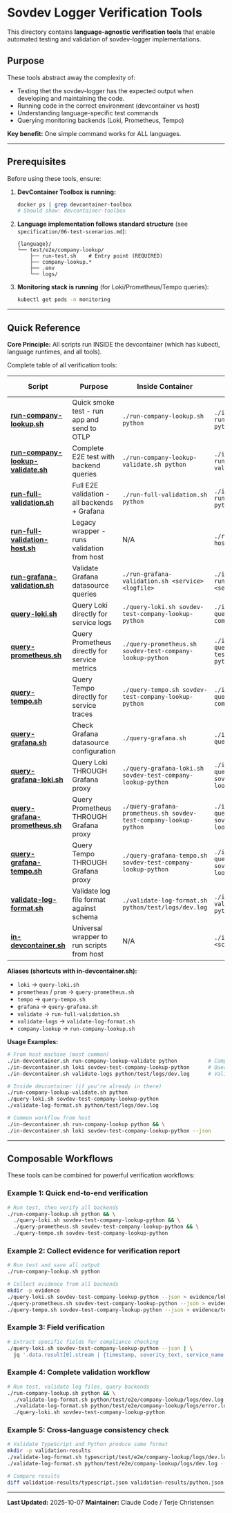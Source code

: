 # Sovdev Logger Verification Tools

This directory contains **language-agnostic verification tools** that enable automated testing and validation of sovdev-logger implementations.

## Purpose

These tools abstract away the complexity of:
- Testing thet the sovdev-logger has the expected output when developing and maintaining the code.
- Running code in the correct environment (devcontainer vs host)
- Understanding language-specific test commands
- Querying monitoring backends (Loki, Prometheus, Tempo)

**Key benefit:** One simple command works for ALL languages.

---

## Prerequisites

Before using these tools, ensure:

1. **DevContainer Toolbox is running:**
   ```bash
   docker ps | grep devcontainer-toolbox
   # Should show: devcontainer-toolbox
   ```

2. **Language implementation follows standard structure** (see `specification/06-test-scenarios.md`):
   ```
   {language}/
   └── test/e2e/company-lookup/
       ├── run-test.sh    # Entry point (REQUIRED)
       ├── company-lookup.*
       ├── .env
       └── logs/
   ```

3. **Monitoring stack is running** (for Loki/Prometheus/Tempo queries):
   ```bash
   kubectl get pods -n monitoring
   ```

---

## Quick Reference

**Core Principle:** All scripts run INSIDE the devcontainer (which has kubectl, language runtimes, and all tools).

Complete table of all verification tools:

| Script | Purpose | Inside Container | From Host | Where It Runs |
|--------|---------|------------------|-----------|---------------|
| [**run-company-lookup.sh**](run-company-lookup.sh) | Quick smoke test - run app and send to OTLP | `./run-company-lookup.sh python` | `./in-devcontainer.sh run-company-lookup python` | Devcontainer |
| [**run-company-lookup-validate.sh**](run-company-lookup-validate.sh) | Complete E2E test with backend queries | `./run-company-lookup-validate.sh python` | `./in-devcontainer.sh run-company-lookup-validate python` | Devcontainer |
| [**run-full-validation.sh**](run-full-validation.sh) | Full E2E validation - all backends + Grafana | `./run-full-validation.sh python` | `./in-devcontainer.sh run-full-validation python` | Devcontainer |
| [**run-full-validation-host.sh**](run-full-validation-host.sh) | Legacy wrapper - runs validation from host | N/A | `./run-full-validation-host.sh python` | Host wrapper (deprecated) |
| [**run-grafana-validation.sh**](run-grafana-validation.sh) | Validate Grafana datasource queries | `./run-grafana-validation.sh <service> <logfile>` | `./in-devcontainer.sh run-grafana-validation <service> <logfile>` | Devcontainer |
| [**query-loki.sh**](query-loki.sh) | Query Loki directly for service logs | `./query-loki.sh sovdev-test-company-lookup-python` | `./in-devcontainer.sh query-loki sovdev-test-company-lookup-python` | Devcontainer |
| [**query-prometheus.sh**](query-prometheus.sh) | Query Prometheus directly for service metrics | `./query-prometheus.sh sovdev-test-company-lookup-python` | `./in-devcontainer.sh query-prometheus sovdev-test-company-lookup-python` | Devcontainer |
| [**query-tempo.sh**](query-tempo.sh) | Query Tempo directly for service traces | `./query-tempo.sh sovdev-test-company-lookup-python` | `./in-devcontainer.sh query-tempo sovdev-test-company-lookup-python` | Devcontainer |
| [**query-grafana.sh**](query-grafana.sh) | Check Grafana datasource configuration | `./query-grafana.sh` | `./in-devcontainer.sh query-grafana` | Devcontainer |
| [**query-grafana-loki.sh**](query-grafana-loki.sh) | Query Loki THROUGH Grafana proxy | `./query-grafana-loki.sh sovdev-test-company-lookup-python` | `./in-devcontainer.sh query-grafana-loki sovdev-test-company-lookup-python` | Devcontainer |
| [**query-grafana-prometheus.sh**](query-grafana-prometheus.sh) | Query Prometheus THROUGH Grafana proxy | `./query-grafana-prometheus.sh sovdev-test-company-lookup-python` | `./in-devcontainer.sh query-grafana-prometheus sovdev-test-company-lookup-python` | Devcontainer |
| [**query-grafana-tempo.sh**](query-grafana-tempo.sh) | Query Tempo THROUGH Grafana proxy | `./query-grafana-tempo.sh sovdev-test-company-lookup-python` | `./in-devcontainer.sh query-grafana-tempo sovdev-test-company-lookup-python` | Devcontainer |
| [**validate-log-format.sh**](validate-log-format.sh) | Validate log file format against schema | `./validate-log-format.sh python/test/logs/dev.log` | `./in-devcontainer.sh validate-log-format python/test/logs/dev.log` | Devcontainer |
| [**in-devcontainer.sh**](in-devcontainer.sh) | Universal wrapper to run scripts from host | N/A | `./in-devcontainer.sh <script> [args]` | Host → Devcontainer |

**Aliases (shortcuts with in-devcontainer.sh):**
- `loki` → `query-loki.sh`
- `prometheus` / `prom` → `query-prometheus.sh`
- `tempo` → `query-tempo.sh`
- `grafana` → `query-grafana.sh`
- `validate` → `run-full-validation.sh`
- `validate-logs` → `validate-log-format.sh`
- `company-lookup` → `run-company-lookup.sh`

**Usage Examples:**

```bash
# From host machine (most common)
./in-devcontainer.sh run-company-lookup-validate python          # Complete verification
./in-devcontainer.sh loki sovdev-test-company-lookup-python      # Query Loki (using alias)
./in-devcontainer.sh validate-logs python/test/logs/dev.log      # Validate logs (using alias)

# Inside devcontainer (if you're already in there)
./run-company-lookup-validate.sh python
./query-loki.sh sovdev-test-company-lookup-python
./validate-log-format.sh python/test/logs/dev.log

# Common workflow from host
./in-devcontainer.sh run-company-lookup python && \
./in-devcontainer.sh loki sovdev-test-company-lookup-python --json
```

---

## Composable Workflows

These tools can be combined for powerful verification workflows:

### Example 1: Quick end-to-end verification
```bash
# Run test, then verify all backends
./run-company-lookup.sh python && \
  ./query-loki.sh sovdev-test-company-lookup-python && \
  ./query-prometheus.sh sovdev-test-company-lookup-python && \
  ./query-tempo.sh sovdev-test-company-lookup-python
```

### Example 2: Collect evidence for verification report
```bash
# Run test and save all output
./run-company-lookup.sh python

# Collect evidence from all backends
mkdir -p evidence
./query-loki.sh sovdev-test-company-lookup-python --json > evidence/loki.json
./query-prometheus.sh sovdev-test-company-lookup-python --json > evidence/prometheus.json
./query-tempo.sh sovdev-test-company-lookup-python --json > evidence/tempo.json
```

### Example 3: Field verification
```bash
# Extract specific fields for compliance checking
./query-loki.sh sovdev-test-company-lookup-python --json | \
  jq '.data.result[0].stream | {timestamp, severity_text, service_name, session_id}'
```

### Example 4: Complete validation workflow
```bash
# Run test, validate log files, query backends
./run-company-lookup.sh python && \
  ./validate-log-format.sh python/test/e2e/company-lookup/logs/dev.log && \
  ./validate-log-format.sh python/test/e2e/company-lookup/logs/error.log --error-log && \
  ./query-loki.sh sovdev-test-company-lookup-python
```

### Example 5: Cross-language consistency check
```bash
# Validate TypeScript and Python produce same format
mkdir -p validation-results
./validate-log-format.sh typescript/test/e2e/company-lookup/logs/dev.log --json > validation-results/typescript.json
./validate-log-format.sh python/test/e2e/company-lookup/logs/dev.log --json > validation-results/python.json

# Compare results
diff validation-results/typescript.json validation-results/python.json
```

---


**Last Updated:** 2025-10-07
**Maintainer:** Claude Code / Terje Christensen

